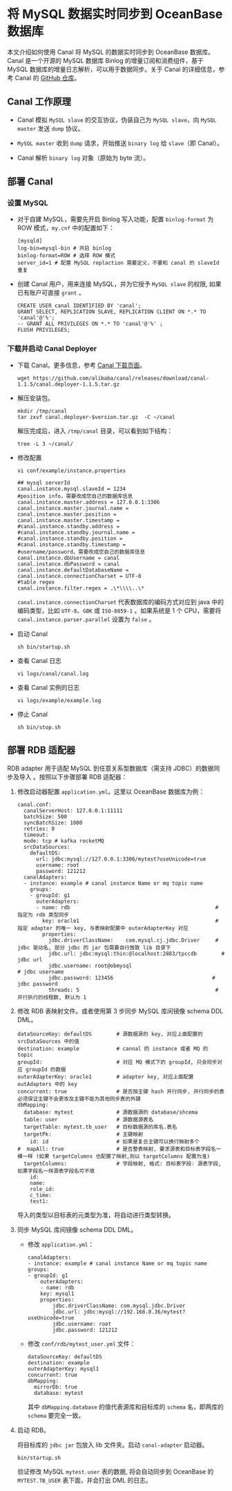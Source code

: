 将 MySQL 数据实时同步到 OceanBase 数据库 
==================================================

本文介绍如何使用 Canal 将 MySQL 的数据实时同步到 OceanBase 数据库。Canal 是一个开源的 MySQL 数据库 Binlog 的增量订阅和消费组件，基于 MySQL 数据库的增量日志解析，可以用于数据同步。关于 Canal 的详细信息，参考 Canal 的 [GitHub 仓库](https://github.com/alibaba/canal)。

Canal 工作原理 
-------------------------------

* Canal 模拟 `MySQL slave` 的交互协议，伪装自己为 `MySQL slave`，向 `MySQL master` 发送 `dump` 协议。

  

* `MySQL master` 收到 `dump` 请求，开始推送 `binary log` 给 `slave`（即 Canal）。

  




<!-- -->

* Canal 解析 `binary log` 对象（原始为 byte 流）。

  




部署 Canal 
-----------------------------

### 设置 MySQL 

* 对于自建 MySQL，需要先开启 Binlog 写入功能，配置 `binlog-format` 为 ROW 模式，`my.cnf` 中的配置如下：

  ```unknow
  [mysqld]
  log-bin=mysql-bin # 开启 binlog
  binlog-format=ROW # 选择 ROW 模式
  server_id=1 # 配置 MySQL replaction 需要定义，不要和 canal 的 slaveId 重复
  ```

  

* 创建 Canal 用户，用来连接 MySQL，并为它授予 `MySQL slave` 的权限, 如果已有账户可直接 `grant` 。

  ```unknow
  CREATE USER canal IDENTIFIED BY 'canal';  
  GRANT SELECT, REPLICATION SLAVE, REPLICATION CLIENT ON *.* TO 'canal'@'%';
  -- GRANT ALL PRIVILEGES ON *.* TO 'canal'@'%' ;
  FLUSH PRIVILEGES;
  ```

  




### 下载并启动 Canal Deployer 

* 下载 Canal。更多信息，参考 [Canal 下载页面](https://github.com/oceanbase/canal/releases/download/canal-for-ob-rc1/canal.deployer-for-ob-rc1.tar.gz)。

  ```unknow
  wget https://github.com/alibaba/canal/releases/download/canal-1.1.5/canal.deployer-1.1.5.tar.gz
  ```

  

* 解压安装包。

  ```unknow
  mkdir /tmp/canal
  tar zxvf canal.deployer-$version.tar.gz  -C ~/canal
  ```

  

  解压完成后，进入 `/tmp/canal` 目录，可以看到如下结构：

  ```unknow
  tree -L 3 ~/canal/
  ```

  

* 修改配置

  ```unknow
  vi conf/example/instance.properties
  
  ## mysql serverId
  canal.instance.mysql.slaveId = 1234
  #position info，需要改成您自己的数据库信息
  canal.instance.master.address = 127.0.0.1:3306 
  canal.instance.master.journal.name = 
  canal.instance.master.position = 
  canal.instance.master.timestamp = 
  #canal.instance.standby.address = 
  #canal.instance.standby.journal.name =
  #canal.instance.standby.position = 
  #canal.instance.standby.timestamp = 
  #username/password，需要改成您自己的数据库信息
  canal.instance.dbUsername = canal  
  canal.instance.dbPassword = canal
  canal.instance.defaultDatabaseName =
  canal.instance.connectionCharset = UTF-8
  #table regex
  canal.instance.filter.regex = .\*\\\\..\*
  ```

  

  `canal.instance.connectionCharset` 代表数据库的编码方式对应到 java 中的编码类型，比如 `UTF-8`、`GBK` 或 `ISO-8859-1` 。如果系统是 1 个 CPU，需要将 `canal.instance.parser.parallel` 设置为 `false` 。
  

* 启动 Canal

  ```unknow
  sh bin/startup.sh
  ```

  

* 查看 Canal 日志

  ```unknow
  vi logs/canal/canal.log
  ```

  

* 查看 Canal 实例的日志

  ```unknow
  vi logs/example/example.log
  ```

  

* 停止 Canal

  ```unknow
  sh bin/stop.sh
  ```

  




部署 RDB 适配器 
-------------------------------

RDB adapter 用于适配 MySQL 到任意关系型数据库（需支持 JDBC）的数据同步及导入 。按照以下步骤部署 RDB 适配器：

1. 修改启动器配置 `application.yml`。这里以 OceanBase 数据库为例：

   ```unknow
   canal.conf:
     canalServerHost: 127.0.0.1:11111
     batchSize: 500
     syncBatchSize: 1000
     retries: 0
     timeout:
     mode: tcp # kafka rocketMQ
     srcDataSources:
       defaultDS:
         url: jdbc:mysql://127.0.0.1:3306/mytest?useUnicode=true
         username: root
         password: 121212
     canalAdapters:
     - instance: example # canal instance Name or mq topic name
       groups:
       - groupId: g1
         outerAdapters:
         - name: rdb                                               # 指定为 rdb 类型同步
           key: oracle1                                            # 指定 adapter 的唯一 key, 与表映射配置中 outerAdapterKey 对应
           properties:
             jdbc.driverClassName:    com.mysql.cj.jdbc.Driver     # jdbc 驱动名, 部分 jdbc 的 jar 包需要自行放致 lib 目录下
             jdbc.url: jdbc:mysql:thin:@localhost:2883/tpccdb        # jdbc url
             jdbc.username: root@obmysql                                 # jdbc username
             jdbc.password: 123456                                # jdbc password
             threads: 5                                            # 并行执行的线程数, 默认为 1
   ```

   

2. 修改 RDB 表映射文件。或者使用第 3 步同步 MySQL 库间镜像 schema DDL DML。

   ```unknow
   dataSourceKey: defaultDS        # 源数据源的 key, 对应上面配置的 srcDataSources 中的值
   destination: example            # cannal 的 instance 或者 MQ 的 topic
   groupId:                        # 对应 MQ 模式下的 groupId, 只会同步对应 groupId 的数据
   outerAdapterKey: oracle1        # adapter key, 对应上面配置 outAdapters 中的 key
   concurrent: true                # 是否按主键 hash 并行同步, 并行同步的表必须保证主键不会更改及主键不能为其他同步表的外键
   dbMapping:
     database: mytest              # 源数据源的 database/shcema
     table: user                   # 源数据源表名
     targetTable: mytest.tb_user   # 目标数据源的库名.表名
     targetPk:                     # 主键映射
       id: id                      # 如果是复合主键可以换行映射多个
   #  mapAll: true                 # 是否整表映射, 要求源表和目标表字段名一模一样 (如果 targetColumns 也配置了映射,则以 targetColumns 配置为准)
     targetColumns:                # 字段映射, 格式: 目标表字段: 源表字段, 如果字段名一样源表字段名可不填
       id:
       name:
       role_id:
       c_time:
       test1:
   ```

   

   导入的类型以目标表的元类型为准，将自动进行类型转换。
   

3. 同步 MySQL 库间镜像 schema DDL DML。

   * 修改 `application.yml`：

     ```unknow
     canalAdapters:
     - instance: example # canal instance Name or mq topic name
     groups:
     - groupId: g1
         outerAdapters:
         - name: rdb
         key: mysql1
         properties:
             jdbc.driverClassName: com.mysql.jdbc.Driver
             jdbc.url: jdbc:mysql://192.168.0.36/mytest?useUnicode=true
             jdbc.username: root
             jdbc.password: 121212
     ```

     
   

   
   <!-- -->

   * 修改 `conf/rdb/mytest_user.yml` 文件：

     ```unknow
     dataSourceKey: defaultDS
     destination: example
     outerAdapterKey: mysql1
     concurrent: true
     dbMapping:
       mirrorDb: true
       database: mytest
     ```

     

     其中 `dbMapping.database` 的值代表源库和目标库的 `schema` 名，即两库的 `schema` 要完全一致。
     
   

   

4. 启动 RDB。

   将目标库的 `jdbc jar` 包放入 lib 文件夹。启动 `canal-adapter` 启动器。

   ```unknow
   bin/startup.sh
   ```

   

   验证修改 MySQL `mytest.user` 表的数据, 将会自动同步到 OceanBase 的 `MYTEST.TB_USER` 表下面，并会打出 DML 的日志。
   



